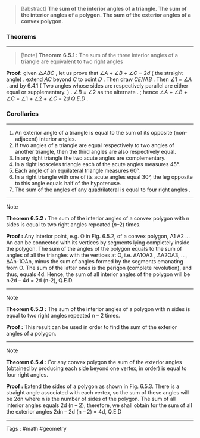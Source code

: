 > [!abstract] 
> **The sum of the interior angles of a triangle. The sum of the interior angles of a polygon. The sum of the exterior angles of a convex polygon.**

### Theorems
___

> [!note] **Theorem**
> **6.5.1 :** The sum of the three interior angles of a triangle are equivalent to two right angles 

**Proof:**  given $\triangle ABC$  , let us prove that $\angle{A}$  + $\angle{B}$   + $\angle{C}$  = $2d$ ( the straight angle) . extend $AC$ beyond $C$ to point $D$ . Then draw $CE  // AB$  . Then $\angle{1}$ = $\angle{A}$ . and by $6.4.1$ ( Two angles whose sides are respectively parallel are either equal or supplementary. ) . $\angle{B}$ = $\angle{2}$ as the alternate . ; hence $\angle{A}$ + $\angle{B}$ + $\angle{C}$ = $\angle{1}$ + $\angle{2}$ + $\angle{C}$ = $2d$  $Q.E.D$ . 

### Corollaries 
___
1. An exterior angle of a triangle is equal to the sum of its opposite (non-adjacent) interior angles.
2. If two angles of a triangle are equal respectively to two angles of another triangle, then the third angles are also respectively equal.
3. In any right triangle the two acute angles are complementary.
4. In a right isosceles triangle each of the acute angles measures 45°.
5. Each angle of an equilateral triangle measures 60°.
6. In a right triangle with one of its acute angles equal 30°, the leg opposite to this angle equals half of the hypotenuse.
7. The sum of the angles of any quadrilateral is equal to four right angles . 

____

> [!note] 
> **Theorem 6.5.2 :** The sum of the interior angles of a convex polygon with n sides is equal to two right angles repeated $(n – 2)$ times.


**Proof :**   Any interior point, e.g. O in Fig. 6.5.2, of a convex polygon, A1 A2 … An can be connected with its vertices by segments lying completely inside the polygon. The sum of the angles of the polygon equals to the sum of angles of all the triangles with the vertices at O, i.e. ΔA1OA3 , ΔA2OA3, …, ΔAn-1OAn, minus the sum of angles formed by the segments emanating from O. The sum of the latter ones is the perigon (complete revolution), and thus, equals 4d. Hence, the sum of all interior angles of the polygon will be n·2d – 4d = 2d (n-2), Q.E.D.

____
> [!note] 
> **Theorem 6.5.3 :** The sum of the interior angles of a polygon with n sides is equal to two right angles repeated n – 2 times. 

**Proof :** This result can be used in order to find the sum of the exterior angles of a polygon.

____
> [!note] 
> **Theorem 6.5.4 :** For any convex polygon the sum of the exterior angles (obtained by producing each side beyond one vertex, in order) is equal to four right angles. 

**Proof :** Extend the sides of a polygon as shown in Fig. 6.5.3. There is a straight angle associated with each vertex, so the sum of these angles will be 2dn where n is the number of sides of the polygon. The sum of all interior angles equals 2d (n – 2), therefore, we shall obtain for the sum of all the exterior angles 2dn – 2d (n – 2) = 4d, Q.E.D




____
Tags : #math #geometry